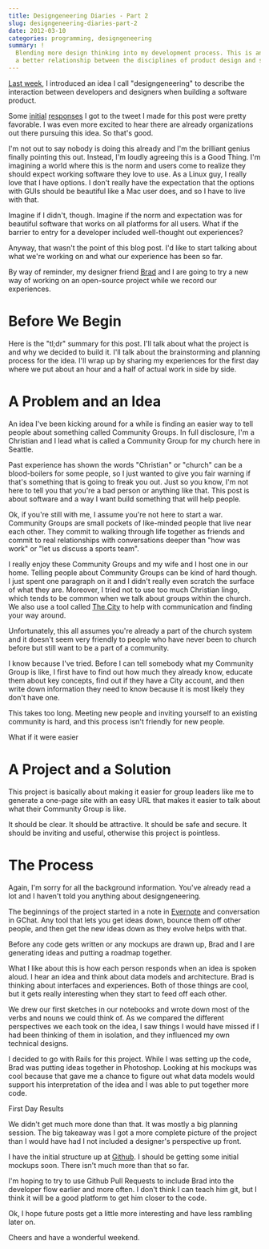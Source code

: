 ```yaml
---
title: Designgeneering Diaries - Part 2
slug: designgeneering-diaries-part-2
date: 2012-03-10
categories: programming, designgeneering
summary: !
  Blending more design thinking into my development process. This is an installment in a multi-post series of exploring
  a better relationship between the disciplines of product design and software engineering.
---
```


[Last week](/blog/designgeneering-diaries-part-1/), I introduced an idea I call "designgeneering" to describe the interaction between developers and designers when building a software product.

Some [initial](https://twitter.com/#!/moltman/status/176860828111355906) [responses](https://twitter.com/#!/kirkryyn/status/176875696067579904) I got to the tweet I made for this post were pretty favorable. I was even more excited to hear there are already organizations out there pursuing this idea. So that's good.

I'm not out to say nobody is doing this already and I'm the brilliant genius finally pointing this out. Instead, I'm loudly agreeing this is a Good Thing. I'm imagining a world where this is the norm and users come to realize they should expect working software they love to use. As a Linux guy, I really love that I have options. I don't really have the expectation that the options with GUIs should be beautiful like a Mac user does, and so I have to live with that.

Imagine if I didn't, though. Imagine if the norm and expectation was for beautiful software that works on all platforms for all users. What if the barrier to entry for a developer included well-thought out experiences?

Anyway, that wasn't the point of this blog post. I'd like to start talking about what we're working on and what our experience has been so far.

By way of reminder, my designer friend [Brad](https://twitter.com/#!/bradmcnally) and I are going to try a new way of working on an open-source project while we record our experiences.

# Before We Begin

Here is the "tl;dr" summary for this post. I'll talk about what the project is and why we decided to build it. I'll talk about the brainstorming and planning process for the idea. I'll wrap up by sharing my experiences for the first day where we put about an hour and a half of actual work in side by side.

# A Problem and an Idea

An idea I've been kicking around for a while is finding an easier way to tell people about something called Community Groups. In full disclosure, I'm a Christian and I lead what is called a Community Group for my church here in Seattle.

Past experience has shown the words "Christian" or "church" can be a blood-boilers for some people, so I just wanted to give you fair warning if that's something that is going to freak you out. Just so you know, I'm not here to tell you that you're a bad person or anything like that. This post is about software and a way I want build something that will help people.

Ok, if you're still with me, I assume you're not here to start a war. Community Groups are small pockets of like-minded people that live near each other. They commit to walking through life together as friends and commit to real relationships with conversations deeper than "how was work" or "let us discuss a sports team".

I really enjoy these Community Groups and my wife and I host one in our home. Telling people about Community Groups can be kind of hard though. I just spent one paragraph on it and I didn't really even scratch the surface of what they are. Moreover, I tried not to use too much Christian lingo, which tends to be common when we talk about groups within the church. We also use a tool called [The City](http://www.onthecity.org/) to help with communication and finding your way around.

Unfortunately, this all assumes you're already a part of the church system and it doesn't seem very friendly to people who have never been to church before but still want to be a part of a community.

I know because I've tried. Before I can tell somebody what my Community Group is like, I first  have to find out how much they already know, educate them about key concepts, find out if they have a City account, and then write down information they need to know because it is most likely they don't have one.

This takes too long. Meeting new people and inviting yourself to an existing community is hard, and this process isn't friendly for new people.

What if it were easier

# A Project and a Solution

This project is basically about making it easier for group leaders like me to generate a one-page site with an easy URL that makes it easier to talk about what their Community Group is like.

It should be clear. It should be attractive. It should be safe and secure. It should be inviting and useful, otherwise this project is pointless.

# The Process

Again, I'm sorry for all the background information. You've already read a lot and I haven't told you anything about designgeneering.

The beginnings of the project started in a note in [Evernote](http://www.evernote.com/) and  conversation in GChat. Any tool that lets you get ideas down, bounce them off other people, and then get the new ideas down as they evolve helps with that.

Before any code gets written or any mockups are drawn up, Brad and I are generating ideas and putting a roadmap together.

What I like about this is how each person responds when an idea is spoken aloud. I hear an idea and think about data models and architecture. Brad is thinking about interfaces and experiences. Both of those things are cool, but it gets really interesting when they start to feed off each other.

We drew our first sketches in our notebooks and wrote down most of the verbs and nouns we could think of. As we compared the different perspectives we each took on the idea, I saw things I would have missed if I had been thinking of them in isolation, and they influenced my own technical designs.

I decided to go with Rails for this project. While I was setting up the code, Brad was putting ideas together in Photoshop. Looking at his mockups was cool because that gave me a chance to figure out what data models would support his interpretation of the idea and I was able to put together more code.

 First Day Results

We didn't get much more done than that. It was mostly a big planning session. The big takeaway was I got a more complete picture of the project than I would have had I not included a designer's perspective up front.

I have the initial structure up at [Github](https://github.com/TheDahv/MYCG). I should be getting some initial mockups soon. There isn't much more than that so far.

I'm hoping to try to use Github Pull Requests to include Brad into the developer flow earlier and more often. I don't think I can teach him git, but I think it will be a good platform to get him closer to the code.

Ok, I hope future posts get a little more interesting and have less rambling later on.

Cheers and have a wonderful weekend.
